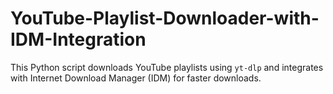 # YouTube-Playlist-Downloader-with-IDM-Integration
This Python script downloads YouTube playlists using `yt-dlp` and integrates with Internet Download Manager (IDM) for faster downloads.
